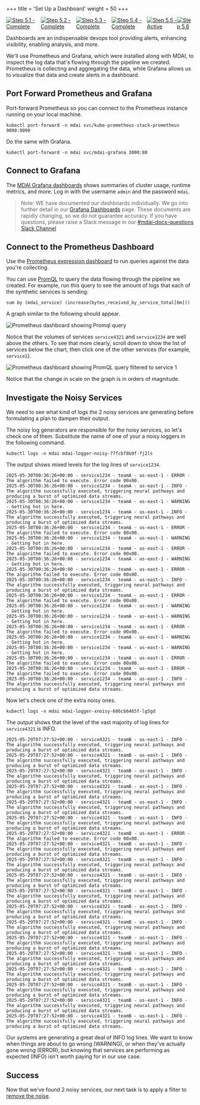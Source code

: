 +++
title = 'Set Up a Dashboard'
weight = 50
+++


<div style="align-items: center; display: flex; justify-content: center;">
  <a href="/quickstart">
    <img src="../stepper/5.1.png" alt="Step 5.1 - Complete">
  </a>
  <a href="../install">
    <img src="../stepper/5.2.png" alt="Step 5.2 - Complete">
  </a>
  <a href="../pipelines">
    <img src="../stepper/5.3.png" alt="Step 5.3 - Complete">
  </a>
  <a href="../collect">
    <img src="../stepper/5.4.png" alt="Step 5.4 - Complete">
  </a>
  <a href="#">
    <img src="../stepper/5.5.png" alt="Step 5.5 - Active">
  </a>
  <a href="../filter">
    <img src="../stepper/5.6.png" alt="Step 5.6">
  </a>
</div>

Dashboards are an indispensable devops tool providing alerts, enhancing visibility, enabling analysis, and more.

We'll use Prometheus and Grafana, which were installed along with MDAI, to inspect the log data that's flowing through the pipeline we created. Prometheus is collecting and  aggregating the data, while Grafana allows us to visualize that data and create alerts in a dashboard.

## Port Forward Prometheus and Grafana

Port-forward Prometheus so you can connect to the Prometheus instance running on your local machine.

```
kubectl port-forward -n mdai svc/kube-prometheus-stack-prometheus 9090:9090
```

Do the same with Grafana.

```
kubectl port-forward -n mdai svc/mdai-grafana 3000:80
```


## Connect to Grafana

The [MDAI Grafana dashboards](http://localhost:3000/dashboards) shows summaries of cluster usage, runtime metrics, and more. Log in with the username `admin` and the password `mdai`.

> Note: WE have documented our dashboards individually. We go into further detail in our [Grafana Dashboards](../insights/grafana.md) page. These documents are rapidly changing, so we do not guarantee accuracy. If you have questions, please raise a Slack message in our [#mdai-docs-questions Slack Channel](https://mydecisivecommunity.slack.com/archives/C090KU6F679)

## Connect to the Prometheus Dashboard

Use the [Prometheus expression dashboard](http://localhost:9090) to run queries against the data you're collecting.

You can use [PromQL](https://prometheus.io/docs/prometheus/latest/querying/basics/) to query the data flowing through the pipeline we created. For example, run this query to see the amount of logs that each of the synthetic services is sending:

```
sum by (mdai_service) (increase(bytes_received_by_service_total[6m]))
```

A graph similar to the following should appear.

![Prometheus dashboard showing Promql query](../promql.png)

Notice that the volumes of services `service4321` and `service1234` are well above the others. To see that more clearly, scroll down to show the list of services below the chart, then click one of the other services (for example, `service1`).

![Prometheus dashboard showing PromQL query filtered to service 1](../promql_service1.png)

Notice that the change in scale on the graph is in orders of magnitude.

## Investigate the Noisy Services

We need to see what kind of logs the 2 noisy services are generating before formulating a plan
to dampen their output.

The noisy log generators are responsible for the noisy services, so let's check one of them. Substitute the name of one of your a noisy loggers in the following command.

```
kubectl logs -n mdai mdai-logger-noisy-77fcbf8b9f-fj2ls
```

The output shows mixed levels for the log lines of `service1234`.

```
2025-05-30T00:36:26+00:00 - service1234 - teamA - us-east-1 - ERROR - The algorithm failed to execute. Error code 00x00.
2025-05-30T00:36:26+00:00 - service1234 - teamA - us-east-1 - INFO - The algorithm successfully executed, triggering neural pathways and producing a burst of optimized data streams.
2025-05-30T00:36:26+00:00 - service1234 - teamA - us-east-1 - WARNING - Getting hot in here.
2025-05-30T00:36:26+00:00 - service1234 - teamA - us-east-1 - INFO - The algorithm successfully executed, triggering neural pathways and producing a burst of optimized data streams.
2025-05-30T00:36:26+00:00 - service1234 - teamA - us-east-1 - ERROR - The algorithm failed to execute. Error code 00x00.
2025-05-30T00:36:26+00:00 - service1234 - teamA - us-east-1 - WARNING - Getting hot in here.
2025-05-30T00:36:26+00:00 - service1234 - teamA - us-east-1 - ERROR - The algorithm failed to execute. Error code 00x00.
2025-05-30T00:36:26+00:00 - service1234 - teamA - us-east-1 - WARNING - Getting hot in here.
2025-05-30T00:36:26+00:00 - service1234 - teamA - us-east-1 - ERROR - The algorithm failed to execute. Error code 00x00.
2025-05-30T00:36:26+00:00 - service1234 - teamA - us-east-1 - INFO - The algorithm successfully executed, triggering neural pathways and producing a burst of optimized data streams.
2025-05-30T00:36:26+00:00 - service1234 - teamA - us-east-1 - ERROR - The algorithm failed to execute. Error code 00x00.
2025-05-30T00:36:26+00:00 - service1234 - teamA - us-east-1 - WARNING - Getting hot in here.
2025-05-30T00:36:26+00:00 - service1234 - teamA - us-east-1 - WARNING - Getting hot in here.
2025-05-30T00:36:26+00:00 - service1234 - teamA - us-east-1 - ERROR - The algorithm failed to execute. Error code 00x00.
2025-05-30T00:36:26+00:00 - service1234 - teamA - us-east-1 - WARNING - Getting hot in here.
2025-05-30T00:36:26+00:00 - service1234 - teamA - us-east-1 - WARNING - Getting hot in here.
2025-05-30T00:36:26+00:00 - service1234 - teamA - us-east-1 - ERROR - The algorithm failed to execute. Error code 00x00.
2025-05-30T00:36:26+00:00 - service1234 - teamA - us-east-1 - ERROR - The algorithm failed to execute. Error code 00x00.
2025-05-30T00:36:26+00:00 - service1234 - teamA - us-east-1 - INFO - The algorithm successfully executed, triggering neural pathways and producing a burst of optimized data streams.
```


Now let's check one of the extra noisy ones.

```
kubectl logs -n mdai mdai-logger-xnoisy-686cb6465f-lg5gd
```

The output shows that the level of the vast majority of log lines for `service4321` is INFO.

```
2025-05-29T07:27:52+00:00 - service4321 - teamB - us-east-1 - INFO - The algorithm successfully executed, triggering neural pathways and producing a burst of optimized data streams.
2025-05-29T07:27:52+00:00 - service4321 - teamB - us-east-1 - INFO - The algorithm successfully executed, triggering neural pathways and producing a burst of optimized data streams.
2025-05-29T07:27:52+00:00 - service4321 - teamB - us-east-1 - INFO - The algorithm successfully executed, triggering neural pathways and producing a burst of optimized data streams.
2025-05-29T07:27:52+00:00 - service4321 - teamB - us-east-1 - INFO - The algorithm successfully executed, triggering neural pathways and producing a burst of optimized data streams.
2025-05-29T07:27:52+00:00 - service4321 - teamB - us-east-1 - INFO - The algorithm successfully executed, triggering neural pathways and producing a burst of optimized data streams.
2025-05-29T07:27:52+00:00 - service4321 - teamB - us-east-1 - INFO - The algorithm successfully executed, triggering neural pathways and producing a burst of optimized data streams.
2025-05-29T07:27:52+00:00 - service4321 - teamB - us-east-1 - ERROR - The algorithm failed to execute. Error code 00x00.
2025-05-29T07:27:52+00:00 - service4321 - teamB - us-east-1 - INFO - The algorithm successfully executed, triggering neural pathways and producing a burst of optimized data streams.
2025-05-29T07:27:52+00:00 - service4321 - teamB - us-east-1 - INFO - The algorithm successfully executed, triggering neural pathways and producing a burst of optimized data streams.
2025-05-29T07:27:52+00:00 - service4321 - teamB - us-east-1 - INFO - The algorithm successfully executed, triggering neural pathways and producing a burst of optimized data streams.
2025-05-29T07:27:52+00:00 - service4321 - teamB - us-east-1 - INFO - The algorithm successfully executed, triggering neural pathways and producing a burst of optimized data streams.
2025-05-29T07:27:52+00:00 - service4321 - teamB - us-east-1 - INFO - The algorithm successfully executed, triggering neural pathways and producing a burst of optimized data streams.
2025-05-29T07:27:52+00:00 - service4321 - teamB - us-east-1 - INFO - The algorithm successfully executed, triggering neural pathways and producing a burst of optimized data streams.
2025-05-29T07:27:52+00:00 - service4321 - teamB - us-east-1 - INFO - The algorithm successfully executed, triggering neural pathways and producing a burst of optimized data streams.
2025-05-29T07:27:52+00:00 - service4321 - teamB - us-east-1 - INFO - The algorithm successfully executed, triggering neural pathways and producing a burst of optimized data streams.
2025-05-29T07:27:52+00:00 - service4321 - teamB - us-east-1 - INFO - The algorithm successfully executed, triggering neural pathways and producing a burst of optimized data streams.
2025-05-29T07:27:52+00:00 - service4321 - teamB - us-east-1 - INFO - The algorithm successfully executed, triggering neural pathways and producing a burst of optimized data streams.
2025-05-29T07:27:52+00:00 - service4321 - teamB - us-east-1 - INFO - The algorithm successfully executed, triggering neural pathways and producing a burst of optimized data streams.
2025-05-29T07:27:52+00:00 - service4321 - teamB - us-east-1 - INFO - The algorithm successfully executed, triggering neural pathways and producing a burst of optimized data streams.
```

Our systems are generating a great deal of INFO log lines. We want to know when things are about to go wrong (WARNING), or when they've actually gone wrong (ERROR), but knowing that services are performing as expected (INFO) isn't worth paying for in our use case.

## Success

Now that we've found 2 noisy services, our next task is to apply a filter to [remove the noise](filter.md).
